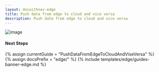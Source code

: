 ```yaml
---
layout: docwithnav-edge
title: Push data from edge to cloud and vice versa
description: Push data from edge to cloud and vice versa
---
```


![image](https://img.thingsboard.io/coming-soon.jpg)

#### Next Steps

{% assign currentGuide = "PushDataFromEdgeToCloudAndViseVersa" %}
{% assign docsPrefix = "edge/" %}
{% include templates/edge/guides-banner-edge.md %}
